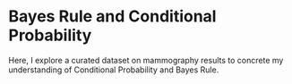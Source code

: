# Bayes Rule and Conditional Probability
Here, I explore a curated dataset on mammography results to concrete my understanding of Conditional Probability and Bayes Rule.
